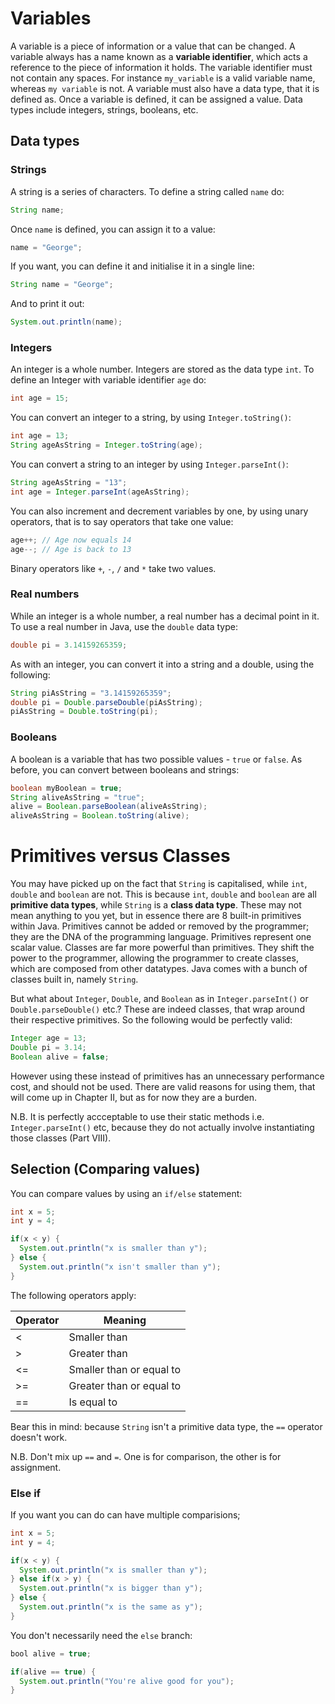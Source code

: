 Variables
===

A variable is a piece of information or a value that can be changed. A variable always has a name known as a **variable identifier**, which acts a reference to the piece of information it holds. The variable identifier must not contain any spaces. For instance `my_variable` is a valid variable name, whereas `my variable` is not. A variable must also have a data type, that it is defined as. Once a variable is defined, it can be assigned a value. Data types include integers, strings, booleans, etc.

## Data types

### Strings
A string is a series of characters. To define a string called `name` do:

```java
String name;
```

Once `name` is defined, you can assign it to a value:

```java
name = "George";
```

If you want, you can define it and initialise it in a single line:

```java
String name = "George";
```

And to print it out:

```java
System.out.println(name);
```

### Integers
An integer is a whole number. Integers are stored as the data type `int`. To define an Integer with variable identifier `age` do:

```java
int age = 15;
```

You can convert an integer to a string, by using `Integer.toString()`:

```java
int age = 13;
String ageAsString = Integer.toString(age);
```

You can convert a string to an integer by using `Integer.parseInt()`:

```java
String ageAsString = "13";
int age = Integer.parseInt(ageAsString);
```

You can also increment and decrement variables by one, by using unary operators, that is to say operators that take one value:

```java
age++; // Age now equals 14
age--; // Age is back to 13
```

Binary operators like `+`, `-`, `/` and `*` take two values. 

### Real numbers
While an integer is a whole number, a real number has a decimal point in it. To use a real number in Java, use the `double` data type:

```java
double pi = 3.14159265359;
```

As with an integer, you can convert it into a string and a double, using the following:

```java
String piAsString = "3.14159265359";
double pi = Double.parseDouble(piAsString);
piAsString = Double.toString(pi);
```

### Booleans
A boolean is a variable that has two possible values - `true` or `false`. As before, you can convert between booleans and strings:

```java
boolean myBoolean = true;
String aliveAsString = "true";
alive = Boolean.parseBoolean(aliveAsString); 
aliveAsString = Boolean.toString(alive);
```

# Primitives versus Classes
You may have picked up on the fact that `String` is capitalised, while `int`, `double` and `boolean` are not. This is because `int`, `double` and `boolean` are all **primitive data types**, while  `String` is a **class data type**. These may not mean anything to you yet, but in essence there are 8 built-in primitives within Java. Primitives cannot be added or removed by the programmer; they are the DNA of the programming language. Primitives represent one scalar value. Classes are far more powerful than primitives. They shift the power to the programmer, allowing the programmer to create classes, which are composed from other datatypes. Java comes with a bunch of classes built in, namely `String`.

But what about `Integer`, `Double`, and `Boolean` as in `Integer.parseInt()` or `Double.parseDouble()` etc.? These are indeed classes, that wrap around their respective primitives. So the following would be perfectly valid:

```java
Integer age = 13;
Double pi = 3.14;
Boolean alive = false;
```

However using these instead of primitives has an unnecessary performance cost, and should not be used. There are valid reasons for using them, that will come up in Chapter II, but as for now they are a burden. 

N.B. It is perfectly accceptable to use their static methods i.e. `Integer.parseInt()` etc, because they do not actually involve instantiating those classes (Part VIII). 

## Selection (Comparing values)
You can compare values by using an `if/else` statement: 

```java
int x = 5;
int y = 4;

if(x < y) {
  System.out.println("x is smaller than y");
} else {
  System.out.println("x isn't smaller than y");
}
```

The following operators apply:

| Operator        | Meaning           |
| ------------- |-------------| 
| <    | Smaller than | 
| >  | Greater than    |   
| <=  | Smaller than or equal to  |   
| >=  | Greater than or equal to  |
| == | Is equal to    | 

Bear this in mind: because `String` isn't a primitive data type, the `==` operator doesn't work.

N.B. Don't mix up `==` and `=`. One is for comparison, the other is for assignment.

### Else if 
If you want you can do can have multiple comparisions;

```java
int x = 5;
int y = 4;

if(x < y) {
  System.out.println("x is smaller than y");
} else if(x > y) {
  System.out.println("x is bigger than y");
} else {
  System.out.println("x is the same as y");
}
```

You don't necessarily need the `else` branch:
```java
bool alive = true;

if(alive == true) {
  System.out.println("You're alive good for you");
}
```
